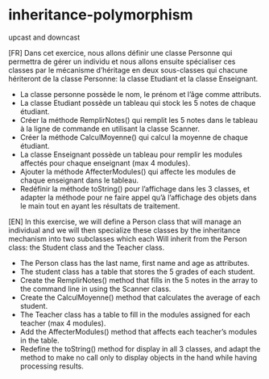 # inheritance-polymorphism
upcast and downcast

[FR]
Dans cet exercice, nous allons définir une classe Personne qui permettra de gérer un individu et nous allons ensuite spécialiser ces classes par le mécanisme d’héritage en deux sous-classes qui chacune 
hériteront de la classe Personne: la classe Etudiant et la classe Enseignant.  
- La classe personne possède le nom, le prénom et l’âge comme attributs.
- La classe Etudiant possède un tableau qui stock les 5 notes de chaque étudiant.  
- Créer la méthode RemplirNotes() qui remplit les 5 notes dans le tableau à la ligne de commande en utilisant la classe Scanner.
- Créer la méthode CalculMoyenne() qui calcul la moyenne de chaque étudiant.
- La classe Enseignant possède un tableau pour remplir les modules affectés pour chaque enseignant (max 4 modules).
- Ajouter la méthode AffecterModules() qui affecte les modules de chaque enseignant dans le tableau.
- Redéfinir la méthode toString() pour l’affichage dans les 3 classes, et adapter la méthode pour ne faire appel qu’à l’affichage des objets dans le main tout en ayant les résultats de traitement.

[EN]
In this exercise, we will define a Person class that will manage an individual and we will then specialize these classes by the inheritance mechanism into two subclasses which each 
Will inherit from the Person class: the Student class and the Teacher class.  
- The Person class has the last name, first name and age as attributes.
- The student class has a table that stores the 5 grades of each student.
- Create the RemplirNotes() method that fills in the 5 notes in the array to the command line in using the Scanner class.
- Create the CalculMoyenne() method that calculates the average of each student.
- The Teacher class has a table to fill in the modules assigned for each teacher (max 4 modules).
- Add the AffecterModules() method that affects each teacher’s modules in the table.
- Redefine the toString() method for display in all 3 classes, and adapt the method to make no call only to display objects in the hand while having processing results.  
